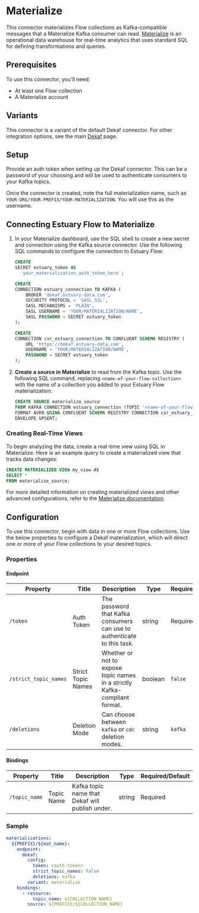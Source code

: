 
# Materialize

This connector materializes Flow collections as Kafka-compatible messages that a Materialize Kafka consumer can read. [Materialize](https://materialize.com/) is an operational data warehouse for real-time analytics that uses standard SQL
for defining transformations and queries.

## Prerequisites

To use this connector, you'll need:

* At least one Flow collection
* A Materialize account

## Variants

This connector is a variant of the default Dekaf connector. For other integration options, see the main [Dekaf](dekaf.md) page.

## Setup

Provide an auth token when setting up the Dekaf connector. This can be a password of your choosing and will be used to authenticate consumers to your Kafka topics.

Once the connector is created, note the full materialization name, such as `YOUR-ORG/YOUR-PREFIX/YOUR-MATERIALIZATION`. You will use this as the username.

## Connecting Estuary Flow to Materialize

1. In your Materialize dashboard, use the SQL shell to create a new secret and connection using the Kafka source
   connector. Use the following SQL commands to configure the connection to Estuary Flow:

   ```sql
   CREATE
   SECRET estuary_token AS
     'your_materialization_auth_token_here';

   CREATE
   CONNECTION estuary_connection TO KAFKA (
       BROKER 'dekaf.estuary-data.com',
       SECURITY PROTOCOL = 'SASL_SSL',
       SASL MECHANISMS = 'PLAIN',
       SASL USERNAME = 'YOUR/MATERIALIZATION/NAME',
       SASL PASSWORD = SECRET estuary_token
   );

   CREATE
   CONNECTION csr_estuary_connection TO CONFLUENT SCHEMA REGISTRY (
       URL 'https://dekaf.estuary-data.com',
       USERNAME = 'YOUR/MATERIALIZATION/NAME',
       PASSWORD = SECRET estuary_token
   );
   ```

2. **Create a source in Materialize** to read from the Kafka topic. Use the following SQL command,
   replacing `<name-of-your-flow-collection>` with the name of a collection you added to your Estuary Flow materialization:

   ```sql
   CREATE SOURCE materialize_source
   FROM KAFKA CONNECTION estuary_connection (TOPIC '<name-of-your-flow-collection>')
   FORMAT AVRO USING CONFLUENT SCHEMA REGISTRY CONNECTION csr_estuary_connection
   ENVELOPE UPSERT;
   ```

### Creating Real-Time Views

To begin analyzing the data, create a real-time view using SQL in Materialize. Here is an example query to create a
materialized view that tracks data changes:

```sql
CREATE MATERIALIZED VIEW my_view AS
SELECT *
FROM materialize_source;
```

For more detailed information on creating materialized views and other advanced configurations, refer to
the [Materialize documentation](https://materialize.com/docs/).

## Configuration

To use this connector, begin with data in one or more Flow collections.
Use the below properties to configure a Dekaf materialization, which will direct one or more of your Flow collections to your desired topics.

### Properties

#### Endpoint

| Property | Title | Description | Type | Required/Default |
| --- | --- | --- | --- | --- |
| `/token` | Auth Token | The password that Kafka consumers can use to authenticate to this task. | string | Required |
| `/strict_topic_names` | Strict Topic Names | Whether or not to expose topic names in a strictly Kafka-compliant format. | boolean | `false` |
| `/deletions` | Deletion Mode | Can choose between `kafka` or `cdc` deletion modes. | string | `kafka` |

#### Bindings

| Property | Title | Description | Type | Required/Default |
| --- | --- | --- | --- | --- |
| `/topic_name` | Topic Name | Kafka topic name that Dekaf will publish under. | string | Required |

### Sample

```yaml
materializations:
  ${PREFIX}/${mat_name}:
    endpoint:
      dekaf:
        config:
          token: <auth-token>
          strict_topic_names: false
          deletions: kafka
        variant: materialize
    bindings:
      - resource:
          topic_name: ${COLLECTION_NAME}
        source: ${PREFIX}/${COLLECTION_NAME}
```
